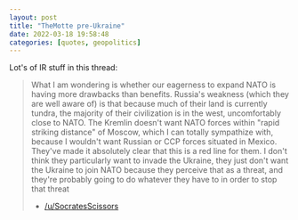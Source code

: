 ```yaml
---
layout: post
title: "TheMotte pre-Ukraine"
date: 2022-03-18 19:58:48
categories: [quotes, geopolitics]
---
```


Lot's of IR stuff in this thread:

> What I am wondering is whether our eagerness to expand NATO is having more drawbacks than benefits. Russia's weakness (which they are well aware of) is that because much of their land is currently tundra, the majority of their civilization is in the west, uncomfortably close to NATO. The Kremlin doesn't want NATO forces within "rapid striking distance" of Moscow, which I can totally sympathize with, because I wouldn't want Russian or CCP forces situated in Mexico. They've made it absolutely clear that this is a red line for them. I don't think they particularly want to invade the Ukraine, they just don't want the Ukraine to join NATO because they perceive that as a threat, and they're probably going to do whatever they have to in order to stop that threat
>
> - [/u/SocratesScissors](https://old.reddit.com/r/TheMotte/comments/s2gk0v/will_nato_expansionism_lead_to_a_war_between_the/)